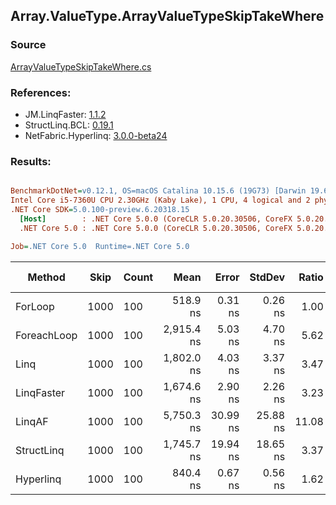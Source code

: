 ﻿## Array.ValueType.ArrayValueTypeSkipTakeWhere

### Source
[ArrayValueTypeSkipTakeWhere.cs](../LinqBenchmarks/Array/ValueType/ArrayValueTypeSkipTakeWhere.cs)

### References:
- JM.LinqFaster: [1.1.2](https://www.nuget.org/packages/JM.LinqFaster/1.1.2)
- StructLinq.BCL: [0.19.1](https://www.nuget.org/packages/StructLinq.BCL/0.19.1)
- NetFabric.Hyperlinq: [3.0.0-beta24](https://www.nuget.org/packages/NetFabric.Hyperlinq/3.0.0-beta24)

### Results:
``` ini

BenchmarkDotNet=v0.12.1, OS=macOS Catalina 10.15.6 (19G73) [Darwin 19.6.0]
Intel Core i5-7360U CPU 2.30GHz (Kaby Lake), 1 CPU, 4 logical and 2 physical cores
.NET Core SDK=5.0.100-preview.6.20318.15
  [Host]        : .NET Core 5.0.0 (CoreCLR 5.0.20.30506, CoreFX 5.0.20.30506), X64 RyuJIT
  .NET Core 5.0 : .NET Core 5.0.0 (CoreCLR 5.0.20.30506, CoreFX 5.0.20.30506), X64 RyuJIT

Job=.NET Core 5.0  Runtime=.NET Core 5.0  

```
|      Method | Skip | Count |       Mean |    Error |   StdDev | Ratio | RatioSD |  Gen 0 | Gen 1 | Gen 2 | Allocated |
|------------ |----- |------ |-----------:|---------:|---------:|------:|--------:|-------:|------:|------:|----------:|
|     ForLoop | 1000 |   100 |   518.9 ns |  0.31 ns |  0.26 ns |  1.00 |    0.00 |      - |     - |     - |         - |
| ForeachLoop | 1000 |   100 | 2,915.4 ns |  5.03 ns |  4.70 ns |  5.62 |    0.01 | 0.0153 |     - |     - |      32 B |
|        Linq | 1000 |   100 | 1,802.0 ns |  4.03 ns |  3.37 ns |  3.47 |    0.01 | 0.1183 |     - |     - |     248 B |
|  LinqFaster | 1000 |   100 | 1,674.6 ns |  2.90 ns |  2.26 ns |  3.23 |    0.01 | 6.7329 |     - |     - |   14096 B |
|      LinqAF | 1000 |   100 | 5,750.3 ns | 30.99 ns | 25.88 ns | 11.08 |    0.05 |      - |     - |     - |         - |
|  StructLinq | 1000 |   100 | 1,745.7 ns | 19.94 ns | 18.65 ns |  3.37 |    0.04 | 0.0763 |     - |     - |     160 B |
|   Hyperlinq | 1000 |   100 |   840.4 ns |  0.67 ns |  0.56 ns |  1.62 |    0.00 |      - |     - |     - |         - |

